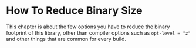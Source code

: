# How To Reduce Binary Size

This chapter is about the few options you have to reduce the binary footprint of this library, other than compiler options such as `opt-level = "z"` and other things that are common for every build.
